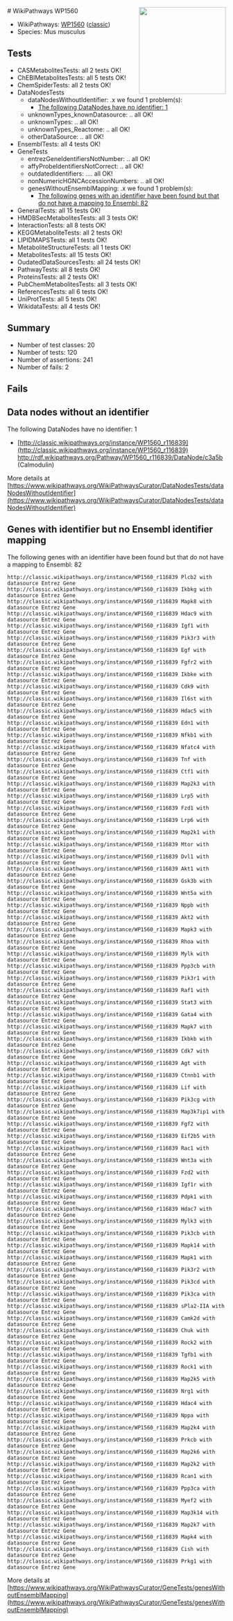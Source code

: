 <img style="float: right; width: 200px" src="https://upload.wikimedia.org/wikipedia/commons/thumb/8/83/Wplogo_with_text_500.png/640px-Wplogo_with_text_500.png" />
# WikiPathways WP1560

* WikiPathways: [WP1560](https://wikipathways.org/pathways/WP1560) ([classic](https://classic.wikipathways.org/instance/WP1560))
* Species: Mus musculus
## Tests
* CASMetabolitesTests: all 2 tests OK!
* ChEBIMetabolitesTests: all 5 tests OK!
* ChemSpiderTests: all 2 tests OK!
* DataNodesTests
    * dataNodesWithoutIdentifier: .x we found 1 problem(s):
        * [The following DataNodes have no identifier: 1](#d2d32fa0)
    * unknownTypes_knownDatasource: .. all OK!
    * unknownTypes: .. all OK!
    * unknownTypes_Reactome: .. all OK!
    * otherDataSource: .. all OK!
* EnsemblTests: all 4 tests OK!
* GeneTests
    * entrezGeneIdentifiersNotNumber: .. all OK!
    * affyProbeIdentifiersNotCorrect: .. all OK!
    * outdatedIdentifiers: .... all OK!
    * nonNumericHGNCAccessionNumbers: .. all OK!
    * genesWithoutEnsemblMapping: .x we found 1 problem(s):
        * [The following genes with an identifier have been found but that do not have a mapping to Ensembl: 82](#c4e543e8)
* GeneralTests: all 15 tests OK!
* HMDBSecMetabolitesTests: all 3 tests OK!
* InteractionTests: all 8 tests OK!
* KEGGMetaboliteTests: all 2 tests OK!
* LIPIDMAPSTests: all 1 tests OK!
* MetaboliteStructureTests: all 1 tests OK!
* MetabolitesTests: all 15 tests OK!
* OudatedDataSourcesTests: all 24 tests OK!
* PathwayTests: all 8 tests OK!
* ProteinsTests: all 2 tests OK!
* PubChemMetabolitesTests: all 3 tests OK!
* ReferencesTests: all 6 tests OK!
* UniProtTests: all 5 tests OK!
* WikidataTests: all 4 tests OK!


## Summary

* Number of test classes: 20
* Number of tests: 120
* Number of assertions: 241
* Number of fails: 2

## Fails

<a name="d2d32fa0" />

## Data nodes without an identifier

The following DataNodes have no identifier: 1

* [http://classic.wikipathways.org/instance/WP1560_r116839](http://classic.wikipathways.org/instance/WP1560_r116839) http://rdf.wikipathways.org/Pathway/WP1560_r116839/DataNode/c3a5b (Calmodulin)


More details at [https://www.wikipathways.org/WikiPathwaysCurator/DataNodesTests/dataNodesWithoutIdentifier](https://www.wikipathways.org/WikiPathwaysCurator/DataNodesTests/dataNodesWithoutIdentifier)

<a name="c4e543e8" />

## Genes with identifier but no Ensembl identifier mapping

The following genes with an identifier have been found but that do not have a mapping to Ensembl: 82
```
http://classic.wikipathways.org/instance/WP1560_r116839 Plcb2 with datasource Entrez Gene
http://classic.wikipathways.org/instance/WP1560_r116839 Ikbkg with datasource Entrez Gene
http://classic.wikipathways.org/instance/WP1560_r116839 Mapk8 with datasource Entrez Gene
http://classic.wikipathways.org/instance/WP1560_r116839 Hdac9 with datasource Entrez Gene
http://classic.wikipathways.org/instance/WP1560_r116839 Igf1 with datasource Entrez Gene
http://classic.wikipathways.org/instance/WP1560_r116839 Pik3r3 with datasource Entrez Gene
http://classic.wikipathways.org/instance/WP1560_r116839 Egf with datasource Entrez Gene
http://classic.wikipathways.org/instance/WP1560_r116839 Fgfr2 with datasource Entrez Gene
http://classic.wikipathways.org/instance/WP1560_r116839 Ikbke with datasource Entrez Gene
http://classic.wikipathways.org/instance/WP1560_r116839 Cdk9 with datasource Entrez Gene
http://classic.wikipathways.org/instance/WP1560_r116839 Il6st with datasource Entrez Gene
http://classic.wikipathways.org/instance/WP1560_r116839 Hdac5 with datasource Entrez Gene
http://classic.wikipathways.org/instance/WP1560_r116839 Edn1 with datasource Entrez Gene
http://classic.wikipathways.org/instance/WP1560_r116839 Nfkb1 with datasource Entrez Gene
http://classic.wikipathways.org/instance/WP1560_r116839 Nfatc4 with datasource Entrez Gene
http://classic.wikipathways.org/instance/WP1560_r116839 Tnf with datasource Entrez Gene
http://classic.wikipathways.org/instance/WP1560_r116839 Ctf1 with datasource Entrez Gene
http://classic.wikipathways.org/instance/WP1560_r116839 Map2k3 with datasource Entrez Gene
http://classic.wikipathways.org/instance/WP1560_r116839 Lrp5 with datasource Entrez Gene
http://classic.wikipathways.org/instance/WP1560_r116839 Fzd1 with datasource Entrez Gene
http://classic.wikipathways.org/instance/WP1560_r116839 Lrp6 with datasource Entrez Gene
http://classic.wikipathways.org/instance/WP1560_r116839 Map2k1 with datasource Entrez Gene
http://classic.wikipathways.org/instance/WP1560_r116839 Mtor with datasource Entrez Gene
http://classic.wikipathways.org/instance/WP1560_r116839 Dvl1 with datasource Entrez Gene
http://classic.wikipathways.org/instance/WP1560_r116839 Akt1 with datasource Entrez Gene
http://classic.wikipathways.org/instance/WP1560_r116839 Gsk3b with datasource Entrez Gene
http://classic.wikipathways.org/instance/WP1560_r116839 Wnt5a with datasource Entrez Gene
http://classic.wikipathways.org/instance/WP1560_r116839 Nppb with datasource Entrez Gene
http://classic.wikipathways.org/instance/WP1560_r116839 Akt2 with datasource Entrez Gene
http://classic.wikipathways.org/instance/WP1560_r116839 Mapk3 with datasource Entrez Gene
http://classic.wikipathways.org/instance/WP1560_r116839 Rhoa with datasource Entrez Gene
http://classic.wikipathways.org/instance/WP1560_r116839 Mylk with datasource Entrez Gene
http://classic.wikipathways.org/instance/WP1560_r116839 Ppp3cb with datasource Entrez Gene
http://classic.wikipathways.org/instance/WP1560_r116839 Pik3r1 with datasource Entrez Gene
http://classic.wikipathways.org/instance/WP1560_r116839 Raf1 with datasource Entrez Gene
http://classic.wikipathways.org/instance/WP1560_r116839 Stat3 with datasource Entrez Gene
http://classic.wikipathways.org/instance/WP1560_r116839 Gata4 with datasource Entrez Gene
http://classic.wikipathways.org/instance/WP1560_r116839 Mapk7 with datasource Entrez Gene
http://classic.wikipathways.org/instance/WP1560_r116839 Ikbkb with datasource Entrez Gene
http://classic.wikipathways.org/instance/WP1560_r116839 Cdk7 with datasource Entrez Gene
http://classic.wikipathways.org/instance/WP1560_r116839 Agt with datasource Entrez Gene
http://classic.wikipathways.org/instance/WP1560_r116839 Ctnnb1 with datasource Entrez Gene
http://classic.wikipathways.org/instance/WP1560_r116839 Lif with datasource Entrez Gene
http://classic.wikipathways.org/instance/WP1560_r116839 Pik3cg with datasource Entrez Gene
http://classic.wikipathways.org/instance/WP1560_r116839 Map3k7ip1 with datasource Entrez Gene
http://classic.wikipathways.org/instance/WP1560_r116839 Fgf2 with datasource Entrez Gene
http://classic.wikipathways.org/instance/WP1560_r116839 Eif2b5 with datasource Entrez Gene
http://classic.wikipathways.org/instance/WP1560_r116839 Rac1 with datasource Entrez Gene
http://classic.wikipathways.org/instance/WP1560_r116839 Wnt3a with datasource Entrez Gene
http://classic.wikipathways.org/instance/WP1560_r116839 Fzd2 with datasource Entrez Gene
http://classic.wikipathways.org/instance/WP1560_r116839 Igf1r with datasource Entrez Gene
http://classic.wikipathways.org/instance/WP1560_r116839 Pdpk1 with datasource Entrez Gene
http://classic.wikipathways.org/instance/WP1560_r116839 Hdac7 with datasource Entrez Gene
http://classic.wikipathways.org/instance/WP1560_r116839 Mylk3 with datasource Entrez Gene
http://classic.wikipathways.org/instance/WP1560_r116839 Pik3cb with datasource Entrez Gene
http://classic.wikipathways.org/instance/WP1560_r116839 Mapk14 with datasource Entrez Gene
http://classic.wikipathways.org/instance/WP1560_r116839 Mapk1 with datasource Entrez Gene
http://classic.wikipathways.org/instance/WP1560_r116839 Pik3r2 with datasource Entrez Gene
http://classic.wikipathways.org/instance/WP1560_r116839 Pik3cd with datasource Entrez Gene
http://classic.wikipathways.org/instance/WP1560_r116839 Pik3ca with datasource Entrez Gene
http://classic.wikipathways.org/instance/WP1560_r116839 sPla2-IIA with datasource Entrez Gene
http://classic.wikipathways.org/instance/WP1560_r116839 Camk2d with datasource Entrez Gene
http://classic.wikipathways.org/instance/WP1560_r116839 Chuk with datasource Entrez Gene
http://classic.wikipathways.org/instance/WP1560_r116839 Rock2 with datasource Entrez Gene
http://classic.wikipathways.org/instance/WP1560_r116839 Tgfb1 with datasource Entrez Gene
http://classic.wikipathways.org/instance/WP1560_r116839 Rock1 with datasource Entrez Gene
http://classic.wikipathways.org/instance/WP1560_r116839 Map2k5 with datasource Entrez Gene
http://classic.wikipathways.org/instance/WP1560_r116839 Nrg1 with datasource Entrez Gene
http://classic.wikipathways.org/instance/WP1560_r116839 Hdac4 with datasource Entrez Gene
http://classic.wikipathways.org/instance/WP1560_r116839 Nppa with datasource Entrez Gene
http://classic.wikipathways.org/instance/WP1560_r116839 Map2k4 with datasource Entrez Gene
http://classic.wikipathways.org/instance/WP1560_r116839 Prkcb with datasource Entrez Gene
http://classic.wikipathways.org/instance/WP1560_r116839 Map2k6 with datasource Entrez Gene
http://classic.wikipathways.org/instance/WP1560_r116839 Map2k2 with datasource Entrez Gene
http://classic.wikipathways.org/instance/WP1560_r116839 Rcan1 with datasource Entrez Gene
http://classic.wikipathways.org/instance/WP1560_r116839 Ppp3ca with datasource Entrez Gene
http://classic.wikipathways.org/instance/WP1560_r116839 Myef2 with datasource Entrez Gene
http://classic.wikipathways.org/instance/WP1560_r116839 Map3k14 with datasource Entrez Gene
http://classic.wikipathways.org/instance/WP1560_r116839 Map2k7 with datasource Entrez Gene
http://classic.wikipathways.org/instance/WP1560_r116839 Mapk4 with datasource Entrez Gene
http://classic.wikipathways.org/instance/WP1560_r116839 Cish with datasource Entrez Gene
http://classic.wikipathways.org/instance/WP1560_r116839 Prkg1 with datasource Entrez Gene
```

More details at [https://www.wikipathways.org/WikiPathwaysCurator/GeneTests/genesWithoutEnsemblMapping](https://www.wikipathways.org/WikiPathwaysCurator/GeneTests/genesWithoutEnsemblMapping)

